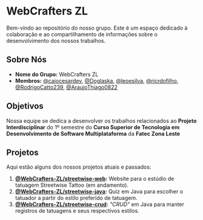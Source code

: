 # WebCrafters ZL

Bem-vindo ao repositório do nosso grupo. Este é um espaço dedicado à colaboração e ao compartilhamento de informações sobre o desenvolvimento dos nossos trabalhos.

## Sobre Nós

- **Nome do Grupo:** WebCrafters ZL
- **Membros:** [@caiocesardev](https://www.github.com/caiocesardev), [@Doglaska](https://www.github.com/Doglaska), [@leoesilva](https://www.github.com/leoesilva), [@ricrdofilho](https://www.github.com/leoesilva), [@RodrigoCatto239](https://www.github.com/RodrigoCatto239), [@AraujoThiago0822](https://www.github.com/AraujoThiago0822)

## Objetivos

Nossa equipe se dedica a desenvolver os trabalhos relacionados ao **Projeto Interdisciplinar** do 1º semestre do **Curso Superior de Tecnologia em Desenvolvimento de Software Multiplataforma** da **Fatec Zona Leste**

## Projetos

Aqui estão alguns dos nossos projetos atuais e passados:

1. **[@WebCrafters-ZL/streetwise-web](https://github.com/WebCrafters-ZL/streetwise-web):** Website para o estúdio de tatuagem Streetwise Tattoo (em andamento).
2. **[@WebCrafters-ZL/streetwise-java](https://github.com/WebCrafters-ZL/streetwise-java):** Quiz em Java para escolher o tatuador a partir do estilo preferido de tatuagem.
3. **[@WebCrafters-ZL/streetwise-crud](https://github.com/WebCrafters-ZL/streetwise-crud):** _"CRUD"_ em Java para manter registros de tatuagens e seus respectivos estilos.
